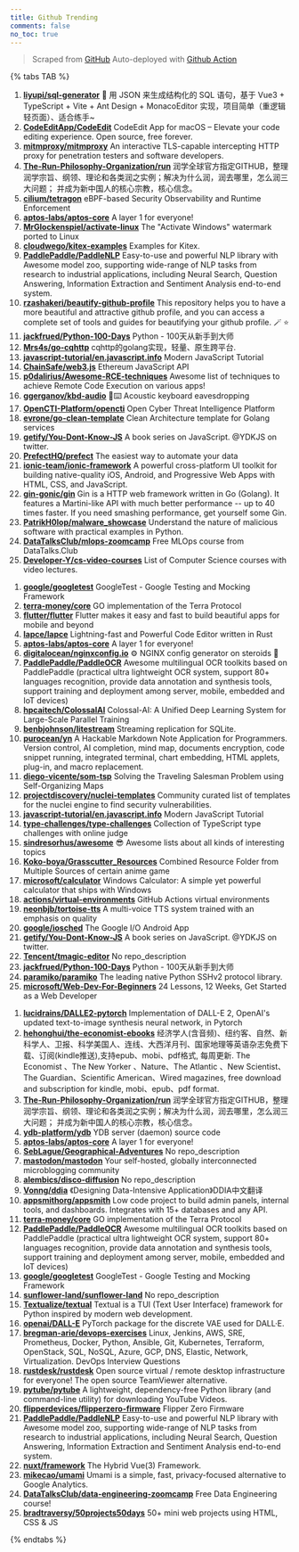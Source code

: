 ```yaml
---
title: Github Trending
comments: false
no_toc: true
---
```


> Scraped from [GitHub](https://github.com/trending)
Auto-deployed with [Github Action](https://docs.github.com/en/actions)

{% tabs TAB %}
<!-- tab Daily -->
1. [**liyupi/sql-generator**](https://github.com/liyupi/sql-generator)
🔨 用 JSON 来生成结构化的 SQL 语句，基于 Vue3 + TypeScript + Vite + Ant Design + MonacoEditor 实现，项目简单（重逻辑轻页面）、适合练手~
2. [**CodeEditApp/CodeEdit**](https://github.com/CodeEditApp/CodeEdit)
CodeEdit App for macOS – Elevate your code editing experience. Open source, free forever.
3. [**mitmproxy/mitmproxy**](https://github.com/mitmproxy/mitmproxy)
An interactive TLS-capable intercepting HTTP proxy for penetration testers and software developers.
4. [**The-Run-Philosophy-Organization/run**](https://github.com/The-Run-Philosophy-Organization/run)
润学全球官方指定GITHUB，整理润学宗旨、纲领、理论和各类润之实例；解决为什么润，润去哪里，怎么润三大问题； 并成为新中国人的核心宗教，核心信念。
5. [**cilium/tetragon**](https://github.com/cilium/tetragon)
eBPF-based Security Observability and Runtime Enforcement
6. [**aptos-labs/aptos-core**](https://github.com/aptos-labs/aptos-core)
A layer 1 for everyone!
7. [**MrGlockenspiel/activate-linux**](https://github.com/MrGlockenspiel/activate-linux)
The "Activate Windows" watermark ported to Linux
8. [**cloudwego/kitex-examples**](https://github.com/cloudwego/kitex-examples)
Examples for Kitex.
9. [**PaddlePaddle/PaddleNLP**](https://github.com/PaddlePaddle/PaddleNLP)
Easy-to-use and powerful NLP library with Awesome model zoo, supporting wide-range of NLP tasks from research to industrial applications, including Neural Search, Question Answering, Information Extraction and Sentiment Analysis end-to-end system.
10. [**rzashakeri/beautify-github-profile**](https://github.com/rzashakeri/beautify-github-profile)
This repository helps you to have a more beautiful and attractive github profile, and you can access a complete set of tools and guides for beautifying your github profile. 🪄 ⭐
11. [**jackfrued/Python-100-Days**](https://github.com/jackfrued/Python-100-Days)
Python - 100天从新手到大师
12. [**Mrs4s/go-cqhttp**](https://github.com/Mrs4s/go-cqhttp)
cqhttp的golang实现，轻量、原生跨平台.
13. [**javascript-tutorial/en.javascript.info**](https://github.com/javascript-tutorial/en.javascript.info)
Modern JavaScript Tutorial
14. [**ChainSafe/web3.js**](https://github.com/ChainSafe/web3.js)
Ethereum JavaScript API
15. [**p0dalirius/Awesome-RCE-techniques**](https://github.com/p0dalirius/Awesome-RCE-techniques)
Awesome list of techniques to achieve Remote Code Execution on various apps!
16. [**ggerganov/kbd-audio**](https://github.com/ggerganov/kbd-audio)
🎤⌨️ Acoustic keyboard eavesdropping
17. [**OpenCTI-Platform/opencti**](https://github.com/OpenCTI-Platform/opencti)
Open Cyber Threat Intelligence Platform
18. [**evrone/go-clean-template**](https://github.com/evrone/go-clean-template)
Clean Architecture template for Golang services
19. [**getify/You-Dont-Know-JS**](https://github.com/getify/You-Dont-Know-JS)
A book series on JavaScript. @YDKJS on twitter.
20. [**PrefectHQ/prefect**](https://github.com/PrefectHQ/prefect)
The easiest way to automate your data
21. [**ionic-team/ionic-framework**](https://github.com/ionic-team/ionic-framework)
A powerful cross-platform UI toolkit for building native-quality iOS, Android, and Progressive Web Apps with HTML, CSS, and JavaScript.
22. [**gin-gonic/gin**](https://github.com/gin-gonic/gin)
Gin is a HTTP web framework written in Go (Golang). It features a Martini-like API with much better performance -- up to 40 times faster. If you need smashing performance, get yourself some Gin.
23. [**PatrikH0lop/malware_showcase**](https://github.com/PatrikH0lop/malware_showcase)
Understand the nature of malicious software with practical examples in Python.
24. [**DataTalksClub/mlops-zoomcamp**](https://github.com/DataTalksClub/mlops-zoomcamp)
Free MLOps course from DataTalks.Club
25. [**Developer-Y/cs-video-courses**](https://github.com/Developer-Y/cs-video-courses)
List of Computer Science courses with video lectures.
<!-- endtab -->
<!-- tab Weekly -->
1. [**google/googletest**](https://github.com/google/googletest)
GoogleTest - Google Testing and Mocking Framework
2. [**terra-money/core**](https://github.com/terra-money/core)
GO implementation of the Terra Protocol
3. [**flutter/flutter**](https://github.com/flutter/flutter)
Flutter makes it easy and fast to build beautiful apps for mobile and beyond
4. [**lapce/lapce**](https://github.com/lapce/lapce)
Lightning-fast and Powerful Code Editor written in Rust
5. [**aptos-labs/aptos-core**](https://github.com/aptos-labs/aptos-core)
A layer 1 for everyone!
6. [**digitalocean/nginxconfig.io**](https://github.com/digitalocean/nginxconfig.io)
⚙️ NGINX config generator on steroids 💉
7. [**PaddlePaddle/PaddleOCR**](https://github.com/PaddlePaddle/PaddleOCR)
Awesome multilingual OCR toolkits based on PaddlePaddle (practical ultra lightweight OCR system, support 80+ languages recognition, provide data annotation and synthesis tools, support training and deployment among server, mobile, embedded and IoT devices)
8. [**hpcaitech/ColossalAI**](https://github.com/hpcaitech/ColossalAI)
Colossal-AI: A Unified Deep Learning System for Large-Scale Parallel Training
9. [**benbjohnson/litestream**](https://github.com/benbjohnson/litestream)
Streaming replication for SQLite.
10. [**purocean/yn**](https://github.com/purocean/yn)
A Hackable Markdown Note Application for Programmers. Version control, AI completion, mind map, documents encryption, code snippet running, integrated terminal, chart embedding, HTML applets, plug-in, and macro replacement.
11. [**diego-vicente/som-tsp**](https://github.com/diego-vicente/som-tsp)
Solving the Traveling Salesman Problem using Self-Organizing Maps
12. [**projectdiscovery/nuclei-templates**](https://github.com/projectdiscovery/nuclei-templates)
Community curated list of templates for the nuclei engine to find security vulnerabilities.
13. [**javascript-tutorial/en.javascript.info**](https://github.com/javascript-tutorial/en.javascript.info)
Modern JavaScript Tutorial
14. [**type-challenges/type-challenges**](https://github.com/type-challenges/type-challenges)
Collection of TypeScript type challenges with online judge
15. [**sindresorhus/awesome**](https://github.com/sindresorhus/awesome)
😎 Awesome lists about all kinds of interesting topics
16. [**Koko-boya/Grasscutter_Resources**](https://github.com/Koko-boya/Grasscutter_Resources)
Combined Resource Folder from Multiple Sources of certain anime game
17. [**microsoft/calculator**](https://github.com/microsoft/calculator)
Windows Calculator: A simple yet powerful calculator that ships with Windows
18. [**actions/virtual-environments**](https://github.com/actions/virtual-environments)
GitHub Actions virtual environments
19. [**neonbjb/tortoise-tts**](https://github.com/neonbjb/tortoise-tts)
A multi-voice TTS system trained with an emphasis on quality
20. [**google/iosched**](https://github.com/google/iosched)
The Google I/O Android App
21. [**getify/You-Dont-Know-JS**](https://github.com/getify/You-Dont-Know-JS)
A book series on JavaScript. @YDKJS on twitter.
22. [**Tencent/tmagic-editor**](https://github.com/Tencent/tmagic-editor)
No repo_description
23. [**jackfrued/Python-100-Days**](https://github.com/jackfrued/Python-100-Days)
Python - 100天从新手到大师
24. [**paramiko/paramiko**](https://github.com/paramiko/paramiko)
The leading native Python SSHv2 protocol library.
25. [**microsoft/Web-Dev-For-Beginners**](https://github.com/microsoft/Web-Dev-For-Beginners)
24 Lessons, 12 Weeks, Get Started as a Web Developer
<!-- endtab -->
<!-- tab Monthly -->
1. [**lucidrains/DALLE2-pytorch**](https://github.com/lucidrains/DALLE2-pytorch)
Implementation of DALL-E 2, OpenAI's updated text-to-image synthesis neural network, in Pytorch
2. [**hehonghui/the-economist-ebooks**](https://github.com/hehonghui/the-economist-ebooks)
经济学人(含音频)、纽约客、自然、新科学人、卫报、科学美国人、连线、大西洋月刊、国家地理等英语杂志免费下载、订阅(kindle推送),支持epub、mobi、pdf格式, 每周更新. The Economist 、The New Yorker 、Nature、The Atlantic 、New Scientist、The Guardian、Scientific American、Wired magazines, free download and subscription for kindle, mobi、epub、pdf format.
3. [**The-Run-Philosophy-Organization/run**](https://github.com/The-Run-Philosophy-Organization/run)
润学全球官方指定GITHUB，整理润学宗旨、纲领、理论和各类润之实例；解决为什么润，润去哪里，怎么润三大问题； 并成为新中国人的核心宗教，核心信念。
4. [**ydb-platform/ydb**](https://github.com/ydb-platform/ydb)
YDB server (daemon) source code
5. [**aptos-labs/aptos-core**](https://github.com/aptos-labs/aptos-core)
A layer 1 for everyone!
6. [**SebLague/Geographical-Adventures**](https://github.com/SebLague/Geographical-Adventures)
No repo_description
7. [**mastodon/mastodon**](https://github.com/mastodon/mastodon)
Your self-hosted, globally interconnected microblogging community
8. [**alembics/disco-diffusion**](https://github.com/alembics/disco-diffusion)
No repo_description
9. [**Vonng/ddia**](https://github.com/Vonng/ddia)
《Designing Data-Intensive Application》DDIA中文翻译
10. [**appsmithorg/appsmith**](https://github.com/appsmithorg/appsmith)
Low code project to build admin panels, internal tools, and dashboards. Integrates with 15+ databases and any API.
11. [**terra-money/core**](https://github.com/terra-money/core)
GO implementation of the Terra Protocol
12. [**PaddlePaddle/PaddleOCR**](https://github.com/PaddlePaddle/PaddleOCR)
Awesome multilingual OCR toolkits based on PaddlePaddle (practical ultra lightweight OCR system, support 80+ languages recognition, provide data annotation and synthesis tools, support training and deployment among server, mobile, embedded and IoT devices)
13. [**google/googletest**](https://github.com/google/googletest)
GoogleTest - Google Testing and Mocking Framework
14. [**sunflower-land/sunflower-land**](https://github.com/sunflower-land/sunflower-land)
No repo_description
15. [**Textualize/textual**](https://github.com/Textualize/textual)
Textual is a TUI (Text User Interface) framework for Python inspired by modern web development.
16. [**openai/DALL-E**](https://github.com/openai/DALL-E)
PyTorch package for the discrete VAE used for DALL·E.
17. [**bregman-arie/devops-exercises**](https://github.com/bregman-arie/devops-exercises)
Linux, Jenkins, AWS, SRE, Prometheus, Docker, Python, Ansible, Git, Kubernetes, Terraform, OpenStack, SQL, NoSQL, Azure, GCP, DNS, Elastic, Network, Virtualization. DevOps Interview Questions
18. [**rustdesk/rustdesk**](https://github.com/rustdesk/rustdesk)
Open source virtual / remote desktop infrastructure for everyone! The open source TeamViewer alternative.
19. [**pytube/pytube**](https://github.com/pytube/pytube)
A lightweight, dependency-free Python library (and command-line utility) for downloading YouTube Videos.
20. [**flipperdevices/flipperzero-firmware**](https://github.com/flipperdevices/flipperzero-firmware)
Flipper Zero Firmware
21. [**PaddlePaddle/PaddleNLP**](https://github.com/PaddlePaddle/PaddleNLP)
Easy-to-use and powerful NLP library with Awesome model zoo, supporting wide-range of NLP tasks from research to industrial applications, including Neural Search, Question Answering, Information Extraction and Sentiment Analysis end-to-end system.
22. [**nuxt/framework**](https://github.com/nuxt/framework)
The Hybrid Vue(3) Framework.
23. [**mikecao/umami**](https://github.com/mikecao/umami)
Umami is a simple, fast, privacy-focused alternative to Google Analytics.
24. [**DataTalksClub/data-engineering-zoomcamp**](https://github.com/DataTalksClub/data-engineering-zoomcamp)
Free Data Engineering course!
25. [**bradtraversy/50projects50days**](https://github.com/bradtraversy/50projects50days)
50+ mini web projects using HTML, CSS & JS
<!-- endtab -->
{% endtabs %}
